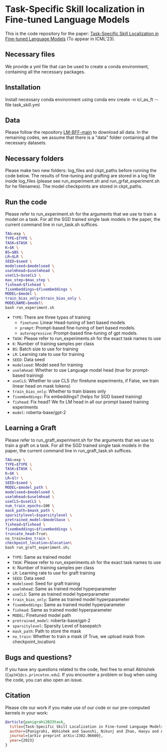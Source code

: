 # Task-Specific Skill localization in Fine-tuned Language Models

This is the code repository for the paper: [Task-Specific Skill Localization in Fine-tuned Language Models](https://arxiv.org/abs/2302.06600) (To appear in ICML'23).

## Necessary files
We provide a yml file that can be used to create a conda environment, containing all the necessary packages.

## Installation
Install necessary conda environment using 
conda env create -n icl_as_ft --file task_skill.yml

## Data
Please follow the repository [LM-BFF-main](https://github.com/princeton-nlp/LM-BFF#prepare-the-data) to download all data. In the remaining codes, we assume that there is a "data" folder containing all the necessary datasets.


## Necessary folders
Please make two new folders: log_files and ckpt_paths before running the code below. The results of fine-tuning and grafting are stored in a log file inside log_files (please see run_experiment.sh and run_grfat_experiment.sh for he filenames). The model checkpoints are stored in ckpt_paths.


## Run the code
Please refer to run_experiment.sh for the arguments that we use to train a model on a task. For all the SGD trained single task models in the paper, the current command line in run_task.sh suffices.

```bash
TAG=exp \
TYPE=$TYPE \
TASK=$TASK \
K=$K \
BS=$BS \
LR=$LR \
SEED=$seed \
modelseed=$modelseed \
uselmhead=$uselmhead \
useCLS=$useCLS \
max_step=$max_step \
fixhead=$fixhead \
fixembeddings=$fixembeddings \
MODEL=$model \
train_bias_only=$train_bias_only \
MODELNAME=$model\
bash run_experiment.sh   
```


* `TYPE`: There are three types of training
  * `finetune`: Linear Head-tuning of bert based models
  * `prompt`: Prompt-based fine-tuning of bert based models.
  * `autoregressive`: Prompt-based fine-tuning of gpt models.
* `TASK`: Please refer to run_experiments.sh for the exact task names to use
* `K`: Number of training samples per class
* `BS`: Batch size to use for training
* `LR`: Learning rate to use for training 
* `SEED`: Data seed
* `modelseed`: Model seed for training
* `uselmhead`: Whether to use Language model head (true for prompt-based training)
* `useCLS`: Whether to use CLS (for finetune experiments, if False, we train linear head on mask tokens)
* `train_bias_only`: Whether to train biases only
* `fixembeddings`: Fix embeddings? (helps for SGD based training)
* `fixhead`: Fix head? We fix LM head in all our prompt based training experiments
* `model`: roberta-base/gpt-2



## Learning a Graft
Please refer to run_graft_experiment.sh for the arguments that we use to train a graft on a task. For all the SGD trained single task models in the paper, the current command line in run_graft_task.sh suffices.




```bash
TAG=exp \
TYPE=$TYPE \
TASK=$TASK \
K=$K \
LR=$lr \
SEED=$seed \
MODEL=$model_path \
modelseed=$modelseed \
uselmhead=$uselmhead \
useCLS=$useCLS \
num_train_epochs=100 \
mask_path=$mask_path \
sparsitylevel=$sparsitylevel \
pretrained_model=$modelbase \
fixhead=$fixhead \
fixembeddings=$fixembeddings \
truncate_head=True\
no_train=$no_train \
checkpoint_location=$location\
bash run_graft_experiment.sh;
```

* `TYPE`: Same as trained model 
* `TASK`: Please refer to run_experiments.sh for the exact task names to use
* `K`: Number of training samples per class
* `LR`: Learning rate to use for graft training 
* `SEED`: Data seed
* `modelseed`: Seed for graft training
* `uselmhead`: Same as trained model hyperparameter
* `useCLS`: Same as trained model hyperparameter
* `train_bias_only`: Same as trained model hyperparameter
* `fixembeddings`: Same as trained model hyperparameter
* `fixhead`: Same as trained model hyperparameter
* `MODEL`: Finetuned model path
* `pretrained_model`: roberta-base/gpt-2
* `sparsitylevel`: Sparsity Level of basepatch
* `mask_path`: Path to store the mask
* `no_train`: Whether to train a mask (if True, we upload mask from checkpoint_location)


## Bugs and questions?
If you have any questions related to the code, feel free to email Abhishek (`{ap34}@cs.princeton.edu`). If you encounter a problem or bug when using the code, you can also open an issue.


## Citation

Please cite our work if you make use of our code or our pre-computed kernels in your work:

```bibtex
@article{panigrahi2023task,
  title={Task-Specific Skill Localization in Fine-tuned Language Models},
  author={Panigrahi, Abhishek and Saunshi, Nikunj and Zhao, Haoyu and Arora, Sanjeev},
  journal={arXiv preprint arXiv:2302.06600},
  year={2023}
}
```